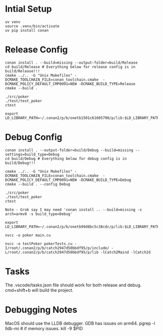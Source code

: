 # Intial Setup

    uv venv
    source .venv/bin/activate
    uv pip install conan

# Release Config

    conan install . --build=missing --output-folder=build/Release
    cd build/Release # Everything below for release config is in build/Release!!!
    cmake ../.. -G "Unix Makefiles" -DCMAKE_TOOLCHAIN_FILE=conan_toolchain.cmake  -DCMAKE_POLICY_DEFAULT_CMP0091=NEW -DCMAKE_BUILD_TYPE=Release
    cmake --build . 

    ./src/poker   
    ./test/test_poker
    ctest

    export LD_LIBRARY_PATH=~/.conan2/p/b/onetb1501c61605790/p/lib:$LD_LIBRARY_PATH

# Debug Config

    conan install . --output-folder=build/Debug --build=missing --settings=build_type=Debug
    cd build/Debug # Everything below for debug config is in build/Debug!!!
    
    cmake ../.. -G "Unix Makefiles" -DCMAKE_TOOLCHAIN_FILE=conan_toolchain.cmake  -DCMAKE_POLICY_DEFAULT_CMP0091=NEW -DCMAKE_BUILD_TYPE=Debug
    cmake --build . --config Debug

    ./src/poker
    ./test/test_poker
    ctest

    Note - Grok say I may need 'conan install .. --build=missing -s arch=armv8 -s build_type=Debug'

    export LD_LIBRARY_PATH=~/.conan2/p/b/onetb99d8bc5c38cdc/p/lib:$LD_LIBRARY_PATH

    nvcc -o poker main.cu

    nvcc -o testPoker pokerTests.cu -I/root/.conan2/p/b/catch2947d50bbdf95/p/include/ -L/root/.conan2/p/b/catch2947d50bbdf95/p/lib -lCatch2Maind -lCatch2d

# Tasks

The .vscode/tasks.json file should work for both release and debug.
cmd+shift+b will build the project.

# Debugging Notes

MacOS should use the LLDB debugger. GDB has issues on arm64.
pgrep -l lldb-mi # if memory issues.
kill -9 $PID